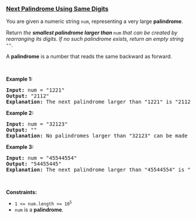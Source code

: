 ### [Next Palindrome Using Same Digits](https://leetcode.com/problems/next-palindrome-using-same-digits)

<p>You are given a numeric string <code>num</code>, representing a very large <strong>palindrome</strong>.</p>

<p>Return<em> the <strong>smallest palindrome larger than </strong></em><code>num</code><em> that can be created by rearranging its digits. If no such palindrome exists, return an empty string </em><code>&quot;&quot;</code>.</p>

<p>A <strong>palindrome</strong> is a number that reads the same backward as forward.</p>

<p>&nbsp;</p>
<p><strong>Example 1:</strong></p>

<pre>
<strong>Input:</strong> num = &quot;1221&quot;
<strong>Output:</strong> &quot;2112&quot;
<strong>Explanation:</strong>&nbsp;The next palindrome larger than &quot;1221&quot; is &quot;2112&quot;.
</pre>

<p><strong>Example 2:</strong></p>

<pre>
<strong>Input:</strong> num = &quot;32123&quot;
<strong>Output:</strong> &quot;&quot;
<strong>Explanation:</strong>&nbsp;No palindromes larger than &quot;32123&quot; can be made by rearranging the digits.
</pre>

<p><strong>Example 3:</strong></p>

<pre>
<strong>Input:</strong> num = &quot;45544554&quot;
<strong>Output:</strong> &quot;54455445&quot;
<strong>Explanation:</strong> The next palindrome larger than &quot;45544554&quot; is &quot;54455445&quot;.
</pre>

<p>&nbsp;</p>
<p><strong>Constraints:</strong></p>

<ul>
	<li><code>1 &lt;= num.length &lt;= 10<sup>5</sup></code></li>
	<li><code>num</code> is a <strong>palindrome</strong>.</li>
</ul>